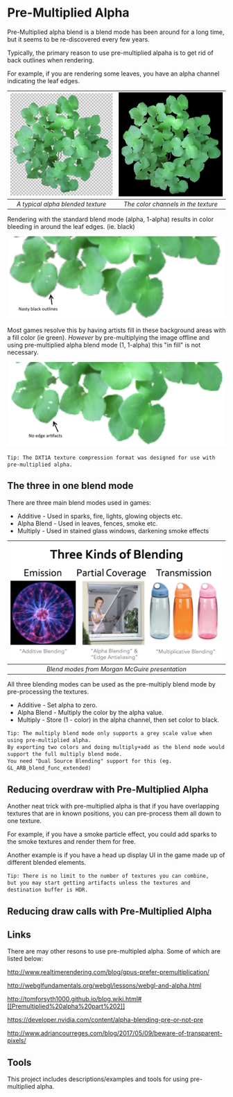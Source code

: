 # Pre-Multiplied Alpha
Pre-Multiplied alpha blend is a blend mode has been around for a long time, but it seems to be re-discovered every few years.

Typically, the primary reason to  use pre-multiplied alpaha is to get rid of back outlines when rendering.

For example, if you are rendering some leaves, you have an alpha channel indicating the leaf edges.

| ![](Images/Alphaleaves.png) |  ![](Images/Colorleaves.png) | 
|:--:| :--:|
| *A typical alpha blended texture* | *The color channels in the texture* |

Rendering with the standard blend mode (alpha, 1-alpha) results in color bleeding in around the leaf edges. (ie. black)

![](Images/BlendArtifacts.png) 

Most games resolve this by having artists fill in these background areas with a fill color (ie green).
*However* by pre-multiplying the image offline and using pre-multiplied alpha blend mode (1, 1-alpha) this "in fill" is not necessary.


![](Images/BlendPreMul.png) 



```
Tip: The DXT1A texture compression format was designed for use with pre-multiplied alpha.
```

## The three in one blend mode

There are three main blend modes used in games:
- Additive - Used in sparks, fire, lights, glowing objects etc.
- Alpha Blend - Used in leaves, fences, smoke etc.
- Multiply - Used in stained glass windows, darkening smoke effects

| ![](Images/BlendModes.png) | 
|:--:| 
| *Blend  modes from Morgan McGuire presentation* |

All three blending modes can be used as the pre-multiply blend mode by pre-processing the textures.
- Additive - Set alpha to zero.
- Alpha Blend - Multiply the color by the alpha value.
- Multiply - Store (1 - color) in the alpha channel, then set color to black. 

```
Tip: The multiply blend mode only supports a grey scale value when using pre-multiplied alpha.
By exporting two colors and doing multiply+add as the blend mode would support the full multiply blend mode.
You need "Dual Source Blending" support for this (eg. GL_ARB_blend_func_extended)
```

## Reducing overdraw with Pre-Multiplied Alpha

Another neat trick with pre-multiplied alpha is that if you have overlapping textures that are in known positions, you can pre-process them all down to one texture.

For example, if you have a smoke particle effect, you could add sparks to the smoke textures and render them for free.

Another example is if you have a head up display UI in the game made up of different blended elements. 




```
Tip: There is no limit to the number of textures you can combine, 
but you may start getting artifacts unless the textures and destination buffer is HDR.
```

## Reducing draw calls with Pre-Multiplied Alpha





## Links

There are may other resons to use pre-multipled alpha. Some of which are listed below:

http://www.realtimerendering.com/blog/gpus-prefer-premultiplication/

http://webglfundamentals.org/webgl/lessons/webgl-and-alpha.html

http://tomforsyth1000.github.io/blog.wiki.html#[[Premultiplied%20alpha%20part%202]]

https://developer.nvidia.com/content/alpha-blending-pre-or-not-pre

http://www.adriancourreges.com/blog/2017/05/09/beware-of-transparent-pixels/


## Tools
This project includes descriptions/examples and tools for using pre-multiplied alpha.
